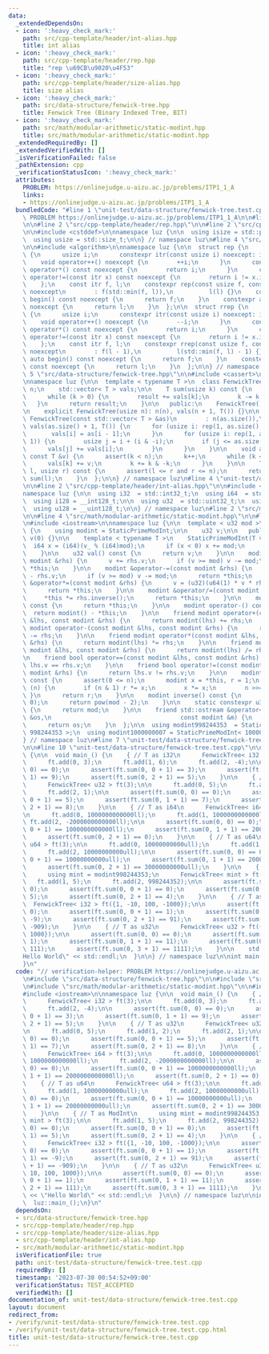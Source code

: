 ```yaml
---
data:
  _extendedDependsOn:
  - icon: ':heavy_check_mark:'
    path: src/cpp-template/header/int-alias.hpp
    title: int alias
  - icon: ':heavy_check_mark:'
    path: src/cpp-template/header/rep.hpp
    title: "rep \u69CB\u9020\u4F53"
  - icon: ':heavy_check_mark:'
    path: src/cpp-template/header/size-alias.hpp
    title: size alias
  - icon: ':heavy_check_mark:'
    path: src/data-structure/fenwick-tree.hpp
    title: Fenwick Tree (Binary Indexed Tree, BIT)
  - icon: ':heavy_check_mark:'
    path: src/math/modular-arithmetic/static-modint.hpp
    title: src/math/modular-arithmetic/static-modint.hpp
  _extendedRequiredBy: []
  _extendedVerifiedWith: []
  _isVerificationFailed: false
  _pathExtension: cpp
  _verificationStatusIcon: ':heavy_check_mark:'
  attributes:
    PROBLEM: https://onlinejudge.u-aizu.ac.jp/problems/ITP1_1_A
    links:
    - https://onlinejudge.u-aizu.ac.jp/problems/ITP1_1_A
  bundledCode: "#line 1 \"unit-test/data-structure/fenwick-tree.test.cpp\"\n// verification-helper:\
    \ PROBLEM https://onlinejudge.u-aizu.ac.jp/problems/ITP1_1_A\n\n#line 2 \"src/data-structure/fenwick-tree.hpp\"\
    \n\n#line 2 \"src/cpp-template/header/rep.hpp\"\n\n#line 2 \"src/cpp-template/header/size-alias.hpp\"\
    \n\n#include <cstddef>\n\nnamespace luz {\n\n  using isize = std::ptrdiff_t;\n\
    \  using usize = std::size_t;\n\n} // namespace luz\n#line 4 \"src/cpp-template/header/rep.hpp\"\
    \n\n#include <algorithm>\n\nnamespace luz {\n\n  struct rep {\n    struct itr\
    \ {\n      usize i;\n      constexpr itr(const usize i) noexcept: i(i) {}\n  \
    \    void operator++() noexcept {\n        ++i;\n      }\n      constexpr usize\
    \ operator*() const noexcept {\n        return i;\n      }\n      constexpr bool\
    \ operator!=(const itr x) const noexcept {\n        return i != x.i;\n      }\n\
    \    };\n    const itr f, l;\n    constexpr rep(const usize f, const usize l)\
    \ noexcept\n        : f(std::min(f, l)),\n          l(l) {}\n    constexpr auto\
    \ begin() const noexcept {\n      return f;\n    }\n    constexpr auto end() const\
    \ noexcept {\n      return l;\n    }\n  };\n\n  struct rrep {\n    struct itr\
    \ {\n      usize i;\n      constexpr itr(const usize i) noexcept: i(i) {}\n  \
    \    void operator++() noexcept {\n        --i;\n      }\n      constexpr usize\
    \ operator*() const noexcept {\n        return i;\n      }\n      constexpr bool\
    \ operator!=(const itr x) const noexcept {\n        return i != x.i;\n      }\n\
    \    };\n    const itr f, l;\n    constexpr rrep(const usize f, const usize l)\
    \ noexcept\n        : f(l - 1),\n          l(std::min(f, l) - 1) {}\n    constexpr\
    \ auto begin() const noexcept {\n      return f;\n    }\n    constexpr auto end()\
    \ const noexcept {\n      return l;\n    }\n  };\n\n} // namespace luz\n#line\
    \ 5 \"src/data-structure/fenwick-tree.hpp\"\n\n#include <cassert>\n#include <vector>\n\
    \nnamespace luz {\n\n  template < typename T >\n  class FenwickTree {\n    usize\
    \ n;\n    std::vector< T > vals;\n\n    T sum(usize k) const {\n      T result(0);\n\
    \      while (k > 0) {\n        result += vals[k];\n        k -= k & -k;\n   \
    \   }\n      return result;\n    }\n\n   public:\n    FenwickTree() = default;\n\
    \n    explicit FenwickTree(usize n): n(n), vals(n + 1, T()) {}\n\n    explicit\
    \ FenwickTree(const std::vector< T > &as)\n        : n(as.size()),\n         \
    \ vals(as.size() + 1, T()) {\n      for (usize i: rep(1, as.size() + 1)) {\n \
    \       vals[i] = as[i - 1];\n      }\n      for (usize i: rep(1, as.size() +\
    \ 1)) {\n        usize j = i + (i & -i);\n        if (j <= as.size()) {\n    \
    \      vals[j] += vals[i];\n        }\n      }\n    }\n\n    void add(usize k,\
    \ const T &v) {\n      assert(k < n);\n      k++;\n      while (k <= n) {\n  \
    \      vals[k] += v;\n        k += k & -k;\n      }\n    }\n\n    T sum(usize\
    \ l, usize r) const {\n      assert(l <= r and r <= n);\n      return sum(r) -\
    \ sum(l);\n    }\n  };\n\n} // namespace luz\n#line 4 \"unit-test/data-structure/fenwick-tree.test.cpp\"\
    \n\n#line 2 \"src/cpp-template/header/int-alias.hpp\"\n\n#include <cstdint>\n\n\
    namespace luz {\n\n  using i32  = std::int32_t;\n  using i64  = std::int64_t;\n\
    \  using i128 = __int128_t;\n\n  using u32  = std::uint32_t;\n  using u64  = std::uint64_t;\n\
    \  using u128 = __uint128_t;\n\n} // namespace luz\n#line 2 \"src/math/modular-arithmetic/static-modint.hpp\"\
    \n\n#line 4 \"src/math/modular-arithmetic/static-modint.hpp\"\n\n#line 6 \"src/math/modular-arithmetic/static-modint.hpp\"\
    \n#include <iostream>\n\nnamespace luz {\n\n  template < u32 mod >\n  class StaticPrimeModInt\
    \ {\n    using modint = StaticPrimeModInt;\n\n    u32 v;\n\n   public:\n    StaticPrimeModInt():\
    \ v(0) {}\n\n    template < typename T >\n    StaticPrimeModInt(T v_) {\n    \
    \  i64 x = (i64)(v_ % (i64)mod);\n      if (x < 0) x += mod;\n      v = (u32)x;\n\
    \    }\n\n    u32 val() const {\n      return v;\n    }\n\n    modint &operator+=(const\
    \ modint &rhs) {\n      v += rhs.v;\n      if (v >= mod) v -= mod;\n      return\
    \ *this;\n    }\n\n    modint &operator-=(const modint &rhs) {\n      v += mod\
    \ - rhs.v;\n      if (v >= mod) v -= mod;\n      return *this;\n    }\n\n    modint\
    \ &operator*=(const modint &rhs) {\n      v = (u32)(u64(1) * v * rhs.v % mod);\n\
    \      return *this;\n    }\n\n    modint &operator/=(const modint &rhs) {\n \
    \     *this *= rhs.inverse();\n      return *this;\n    }\n\n    modint operator+()\
    \ const {\n      return *this;\n    }\n\n    modint operator-() const {\n    \
    \  return modint() - *this;\n    }\n\n    friend modint operator+(const modint\
    \ &lhs, const modint &rhs) {\n      return modint(lhs) += rhs;\n    }\n\n    friend\
    \ modint operator-(const modint &lhs, const modint &rhs) {\n      return modint(lhs)\
    \ -= rhs;\n    }\n\n    friend modint operator*(const modint &lhs, const modint\
    \ &rhs) {\n      return modint(lhs) *= rhs;\n    }\n\n    friend modint operator/(const\
    \ modint &lhs, const modint &rhs) {\n      return modint(lhs) /= rhs;\n    }\n\
    \n    friend bool operator==(const modint &lhs, const modint &rhs) {\n      return\
    \ lhs.v == rhs.v;\n    }\n\n    friend bool operator!=(const modint &lhs, const\
    \ modint &rhs) {\n      return lhs.v != rhs.v;\n    }\n\n    modint pow(i64 n)\
    \ const {\n      assert(0 <= n);\n      modint x = *this, r = 1;\n      while\
    \ (n) {\n        if (n & 1) r *= x;\n        x *= x;\n        n >>= 1;\n     \
    \ }\n      return r;\n    }\n\n    modint inverse() const {\n      assert(v !=\
    \ 0);\n      return pow(mod - 2);\n    }\n\n    static constexpr u32 get_mod()\
    \ {\n      return mod;\n    }\n\n    friend std::ostream &operator<<(std::ostream\
    \ &os,\n                                    const modint &m) {\n      os << m.val();\n\
    \      return os;\n    }\n  };\n\n  using modint998244353  = StaticPrimeModInt<\
    \ 998244353 >;\n  using modint1000000007 = StaticPrimeModInt< 1000000007 >;\n\n\
    } // namespace luz\n#line 7 \"unit-test/data-structure/fenwick-tree.test.cpp\"\
    \n\n#line 10 \"unit-test/data-structure/fenwick-tree.test.cpp\"\n\nnamespace luz\
    \ {\n\n  void main_() {\n    { // T as i32\n      FenwickTree< i32 > ft(3);\n\n\
    \      ft.add(0, 3);\n      ft.add(1, 6);\n      ft.add(2, -4);\n\n      assert(ft.sum(0,\
    \ 0) == 0);\n      assert(ft.sum(0, 0 + 1) == 3);\n      assert(ft.sum(0, 1 +\
    \ 1) == 9);\n      assert(ft.sum(0, 2 + 1) == 5);\n    }\n\n    { // T as u32\n\
    \      FenwickTree< u32 > ft(3);\n\n      ft.add(0, 5);\n      ft.add(1, 2);\n\
    \      ft.add(2, 1);\n\n      assert(ft.sum(0, 0) == 0);\n      assert(ft.sum(0,\
    \ 0 + 1) == 5);\n      assert(ft.sum(0, 1 + 1) == 7);\n      assert(ft.sum(0,\
    \ 2 + 1) == 8);\n    }\n\n    { // T as i64\n      FenwickTree< i64 > ft(3);\n\
    \n      ft.add(0, 1000000000000ll);\n      ft.add(1, 1000000000000ll);\n     \
    \ ft.add(2, -2000000000000ll);\n\n      assert(ft.sum(0, 0) == 0);\n      assert(ft.sum(0,\
    \ 0 + 1) == 1000000000000ll);\n      assert(ft.sum(0, 1 + 1) == 2000000000000ll);\n\
    \      assert(ft.sum(0, 2 + 1) == 0);\n    }\n\n    { // T as u64\n      FenwickTree<\
    \ u64 > ft(3);\n\n      ft.add(0, 10000000000ull);\n      ft.add(1, 10000000000ull);\n\
    \      ft.add(2, 10000000000ull);\n\n      assert(ft.sum(0, 0) == 0);\n      assert(ft.sum(0,\
    \ 0 + 1) == 10000000000ull);\n      assert(ft.sum(0, 1 + 1) == 20000000000ull);\n\
    \      assert(ft.sum(0, 2 + 1) == 30000000000ull);\n    }\n\n    { // T as ModInt\n\
    \      using mint = modint998244353;\n      FenwickTree< mint > ft(3);\n\n   \
    \   ft.add(1, 5);\n      ft.add(2, 998244352);\n\n      assert(ft.sum(0, 0) ==\
    \ 0);\n      assert(ft.sum(0, 0 + 1) == 0);\n      assert(ft.sum(0, 1 + 1) ==\
    \ 5);\n      assert(ft.sum(0, 2 + 1) == 4);\n    }\n\n    { // T as i32\n    \
    \  FenwickTree< i32 > ft({1, -10, 100, -1000});\n\n      assert(ft.sum(0, 0) ==\
    \ 0);\n      assert(ft.sum(0, 0 + 1) == 1);\n      assert(ft.sum(0, 1 + 1) ==\
    \ -9);\n      assert(ft.sum(0, 2 + 1) == 91);\n      assert(ft.sum(0, 3 + 1) ==\
    \ -909);\n    }\n\n    { // T as u32\n      FenwickTree< u32 > ft({1, 10, 100,\
    \ 1000});\n\n      assert(ft.sum(0, 0) == 0);\n      assert(ft.sum(0, 0 + 1) ==\
    \ 1);\n      assert(ft.sum(0, 1 + 1) == 11);\n      assert(ft.sum(0, 2 + 1) ==\
    \ 111);\n      assert(ft.sum(0, 3 + 1) == 1111);\n    }\n\n    std::cout << \"\
    Hello World\" << std::endl;\n  }\n\n} // namespace luz\n\nint main() {\n  luz::main_();\n\
    }\n"
  code: "// verification-helper: PROBLEM https://onlinejudge.u-aizu.ac.jp/problems/ITP1_1_A\n\
    \n#include \"src/data-structure/fenwick-tree.hpp\"\n\n#include \"src/cpp-template/header/int-alias.hpp\"\
    \n#include \"src/math/modular-arithmetic/static-modint.hpp\"\n\n#include <cassert>\n\
    #include <iostream>\n\nnamespace luz {\n\n  void main_() {\n    { // T as i32\n\
    \      FenwickTree< i32 > ft(3);\n\n      ft.add(0, 3);\n      ft.add(1, 6);\n\
    \      ft.add(2, -4);\n\n      assert(ft.sum(0, 0) == 0);\n      assert(ft.sum(0,\
    \ 0 + 1) == 3);\n      assert(ft.sum(0, 1 + 1) == 9);\n      assert(ft.sum(0,\
    \ 2 + 1) == 5);\n    }\n\n    { // T as u32\n      FenwickTree< u32 > ft(3);\n\
    \n      ft.add(0, 5);\n      ft.add(1, 2);\n      ft.add(2, 1);\n\n      assert(ft.sum(0,\
    \ 0) == 0);\n      assert(ft.sum(0, 0 + 1) == 5);\n      assert(ft.sum(0, 1 +\
    \ 1) == 7);\n      assert(ft.sum(0, 2 + 1) == 8);\n    }\n\n    { // T as i64\n\
    \      FenwickTree< i64 > ft(3);\n\n      ft.add(0, 1000000000000ll);\n      ft.add(1,\
    \ 1000000000000ll);\n      ft.add(2, -2000000000000ll);\n\n      assert(ft.sum(0,\
    \ 0) == 0);\n      assert(ft.sum(0, 0 + 1) == 1000000000000ll);\n      assert(ft.sum(0,\
    \ 1 + 1) == 2000000000000ll);\n      assert(ft.sum(0, 2 + 1) == 0);\n    }\n\n\
    \    { // T as u64\n      FenwickTree< u64 > ft(3);\n\n      ft.add(0, 10000000000ull);\n\
    \      ft.add(1, 10000000000ull);\n      ft.add(2, 10000000000ull);\n\n      assert(ft.sum(0,\
    \ 0) == 0);\n      assert(ft.sum(0, 0 + 1) == 10000000000ull);\n      assert(ft.sum(0,\
    \ 1 + 1) == 20000000000ull);\n      assert(ft.sum(0, 2 + 1) == 30000000000ull);\n\
    \    }\n\n    { // T as ModInt\n      using mint = modint998244353;\n      FenwickTree<\
    \ mint > ft(3);\n\n      ft.add(1, 5);\n      ft.add(2, 998244352);\n\n      assert(ft.sum(0,\
    \ 0) == 0);\n      assert(ft.sum(0, 0 + 1) == 0);\n      assert(ft.sum(0, 1 +\
    \ 1) == 5);\n      assert(ft.sum(0, 2 + 1) == 4);\n    }\n\n    { // T as i32\n\
    \      FenwickTree< i32 > ft({1, -10, 100, -1000});\n\n      assert(ft.sum(0,\
    \ 0) == 0);\n      assert(ft.sum(0, 0 + 1) == 1);\n      assert(ft.sum(0, 1 +\
    \ 1) == -9);\n      assert(ft.sum(0, 2 + 1) == 91);\n      assert(ft.sum(0, 3\
    \ + 1) == -909);\n    }\n\n    { // T as u32\n      FenwickTree< u32 > ft({1,\
    \ 10, 100, 1000});\n\n      assert(ft.sum(0, 0) == 0);\n      assert(ft.sum(0,\
    \ 0 + 1) == 1);\n      assert(ft.sum(0, 1 + 1) == 11);\n      assert(ft.sum(0,\
    \ 2 + 1) == 111);\n      assert(ft.sum(0, 3 + 1) == 1111);\n    }\n\n    std::cout\
    \ << \"Hello World\" << std::endl;\n  }\n\n} // namespace luz\n\nint main() {\n\
    \  luz::main_();\n}\n"
  dependsOn:
  - src/data-structure/fenwick-tree.hpp
  - src/cpp-template/header/rep.hpp
  - src/cpp-template/header/size-alias.hpp
  - src/cpp-template/header/int-alias.hpp
  - src/math/modular-arithmetic/static-modint.hpp
  isVerificationFile: true
  path: unit-test/data-structure/fenwick-tree.test.cpp
  requiredBy: []
  timestamp: '2023-07-30 00:54:52+09:00'
  verificationStatus: TEST_ACCEPTED
  verifiedWith: []
documentation_of: unit-test/data-structure/fenwick-tree.test.cpp
layout: document
redirect_from:
- /verify/unit-test/data-structure/fenwick-tree.test.cpp
- /verify/unit-test/data-structure/fenwick-tree.test.cpp.html
title: unit-test/data-structure/fenwick-tree.test.cpp
---
```


